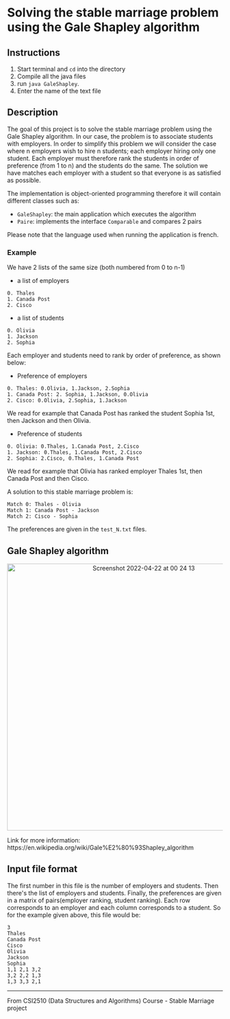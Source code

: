 # Solving the stable marriage problem using the Gale Shapley algorithm

## Instructions
1. Start terminal and `cd` into the directory 
2. Compile all the java files 
3. run `java GaleShapley`. 
4. Enter the name of the text file

## Description
The goal of this project is to solve the stable marriage problem using the Gale Shapley algorithm. 
In our case, the problem is to associate students with employers. In order to simplify this problem we will consider the case where n employers wish to hire n students; each employer hiring only one student. Each employer must therefore rank the students in order of preference (from 1 to n) and the students do the same. The solution we have matches each employer with a student so that everyone is as satisfied as possible.

The implementation is object-oriented programming therefore it will contain different classes such as:
- `GaleShapley`: the main application which executes the algorithm
- `Paire`: implements the interface `Comparable` and compares 2 pairs

Please note that the language used when running the application is french.

### Example
We have 2 lists of the same size (both numbered from 0 to n-1)

- a list of employers 
```
0. Thales
1. Canada Post
2. Cisco
```
- a list of students
```
0. Olivia
1. Jackson
2. Sophia
```

Each employer and students need to rank by order of preference, as shown below:
- Preference of employers
```
0. Thales: 0.Olivia, 1.Jackson, 2.Sophia
1. Canada Post: 2. Sophia, 1.Jackson, 0.Olivia
2. Cisco: 0.Olivia, 2.Sophia, 1.Jackson
```
We read for example that Canada Post has ranked the student Sophia 1st, then Jackson and then Olivia.
- Preference of students
```
0. Olivia: 0.Thales, 1.Canada Post, 2.Cisco
1. Jackson: 0.Thales, 1.Canada Post, 2.Cisco
2. Sophia: 2.Cisco, 0.Thales, 1.Canada Post
```
We read for example that Olivia has ranked employer Thales 1st, then Canada Post and then Cisco.

A solution to this stable marriage problem is:
```
Match 0: Thales - Olivia 
Match 1: Canada Post - Jackson 
Match 2: Cisco - Sophia
```

The preferences are given in the `test_N.txt` files.

## Gale Shapley algorithm
<p align='center'>
<img width="622" alt="Screenshot 2022-04-22 at 00 24 13" src="https://user-images.githubusercontent.com/71091659/164601986-2c2b473d-59cb-4a32-bbd2-b60c8e4922e9.png">
</p>
Link for more information: https://en.wikipedia.org/wiki/Gale%E2%80%93Shapley_algorithm

## Input file format
The first number in this file is the number of employers and students. Then there's the list of employers and students. Finally, the preferences are given in a matrix of pairs(employer ranking, student ranking). Each row corresponds to an employer and each column corresponds to a student. So for the example given above, this file would be:
```
3
Thales 
Canada Post 
Cisco 
Olivia 
Jackson 
Sophia
1,1 2,1 3,2
3,2 2,2 1,3
1,3 3,3 2,1
```
___________________________________________________________________
   
From CSI2510 (Data Structures and Algorithms) Course - Stable Marriage project
